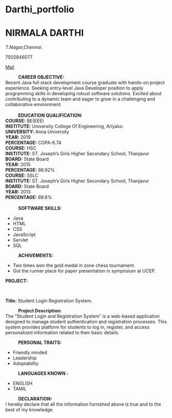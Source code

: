 # Darthi_portfolio
<html>
  <h1>
    NIRMALA DARTHI
  </h1>
  <address>
    T.Nagar,Chennai.
  </address>
  <p>7502846077</p>
  <a href="mailto:nirmaladarthi8@gmail.com">Mail</a>
    <body>
      <div id="basic">
        <dl>
          <dd>
            <b>CAREER OBJECTIVE:</b>
              <dt>
                Recent Java full stack development course graduate with hands-on project experience.
Seeking entry-level Java Developer position to apply programming skills in developing robust
software solutions. Excited about contributing to a dynamic team and eager to grow in a
challenging and collaborative environment.<br><br>
              </dt>
          </dd>
          <dd>
            <b>EDUCATION QUALIFICATION:</b>
            <dt>
              <b>COURSE:</b> BE(EEE)<br>
<b>INSTITUTE:</b> University College Of Engineering, Ariyalur.<br>
<b>UNIVERSITY:</b> Anna University<br>
<b>YEAR:</b> 2019<br>
<b>PERCENTAGE:</b> CGPA-6.74<br>
            </dt>
          <dt>
            <b>COURSE:</b> HSC<br>
<b>INSTITUTE:</b> ST. Joseph’s Girls Higher Secondary School, Thanjavur<br>
<b>BOARD:</b> State Board<br>
<b>YEAR:</b> 2015<br>
<b>PERCENTAGE:</b> 88.92%<br>
          </dt>
          <dt>
            <b>COURSE:</b> SSLC<br>
<b>INSTITUTE:</b> ST. Joseph’s Girls Higher Secondary School, Thanjavur<br>
<b>BOARD:</b> State Board<br>
<b>YEAR:</b> 2013<br>
<b>PERCENTAGE:</b> 89.8%<br><br>
          </dt>
          </dd>
      <dd>
        <b>SOFTWARE SKILLS:</b><br>
        <dt>
          <ul type="bullet">
            <li>Java</li>
            <li>HTML</li>
            <li>CSS</li>
            <li>JavaScript</li>
            <li>Servlet</li>
            <li>SQL</li>
          </ul>
        </dt>
      </dd>
          <dd>
            <b>ACHIVEMENTS:</b>
              <dt>
                <ul type="bullet">
                  <li>Two times won the gold medal in zone chess tournament.</li>
                  <li>Got the runner place for paper presentation in symposium at UCEP.</li>
              </dt>
          </dd>
        </dl>
                  <p><b>PROJECT:</b></p><br>
                  <p><b>Title:</b> Student Login Registration System.</p>
          <div id="project">
            <dl>
              <dd>
                <b>Project Description:</b>
              </dd>
                  <dt>
                    The "Student Login and Registration System" is a web-based application designed to manage
student authentication and registration processes. This system provides platform for students to log
in, register, and access personalized information related to their basic details.
                  </dt>
            </dl>
            </div>
        <div id="personal_details">
          <dl>
              <dd>
                <b>PERSONAL TRAITS:</b>
                </dd>
                  <dt>
                    <ul type="bullet">
                      <li>Friendly minded</li>
                      <li>Leadership</li>
                      <li>Adoptability</li>
                      </ul>
                  </dt>
                      <dd>
                      <b>LANGUAGES KNOWN :</b>
                      </dd>
                      <dt>
                        <ul type="bullet">
                      <li>ENGLISH</li>
                      <li>TAMIL</li>
                      </dt>
          </dl>
      </div>
                          <div id="declaration">
                      <dd><b>DECLARATION:</b></dd>
                      <dt>I hereby declare that all the information furnished above is true and to the best of my
knowledge.</dt>
    </body>
</html>
